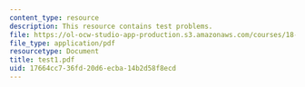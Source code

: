 ```yaml
---
content_type: resource
description: This resource contains test problems.
file: https://ol-ocw-studio-app-production.s3.amazonaws.com/courses/18-303-linear-partial-differential-equations-fall-2006/17664cc736fd20d6ecba14b2d58f8ecd_test1.pdf
file_type: application/pdf
resourcetype: Document
title: test1.pdf
uid: 17664cc7-36fd-20d6-ecba-14b2d58f8ecd
---
```

